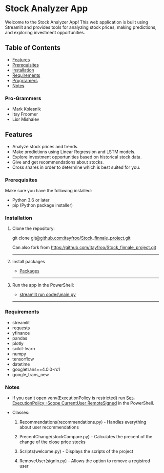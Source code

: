 # Stock Analyzer App

Welcome to the Stock Analyzer App! This web application is built using Streamlit and provides tools for analyzing stock prices, making predictions, and exploring investment opportunities.

## Table of Contents

- [Features](#features)
- [Prerequisites](#prerequisites)
- [Installation](#installation)
- [Requirements](#Requirements)
- [Progrramers](#Pro-Grammers)
- [Notes](#Notes)
### Pro-Grammers

- Mark Kolesnik
- Itay Froomer
- Lior Mishaiev
## Features

- Analyze stock prices and trends.
- Make predictions using Linear Regression and LSTM models.
- Explore investment opportunities based on historical stock data.
- Give and get recommendations about stocks.
- Cross shares in order to determine which is best suited for you.


### Prerequisites

Make sure you have the following installed:

- Python 3.6 or later
- pip (Python package installer)
### Installation

1. Clone the repository:

   git clone [git@github.com:itayfroo/Stock_finnale_project.git](#)

   Can also fork from https://github.com/itayfroo/Stock_finnale_project.git
   *****************************************************************
2. Install packages
    - [Packages](#Requirements)
  
   *****************************************************************
3. Run the app in the PowerShell:

    - [streamlit run codes\main.py](#)
   *****************************************************************

### Requirements
- streamlit
- requests
- yfinance
- pandas
- plotly
- scikit-learn
- numpy
- tensorflow
- datetime
- googletrans==4.0.0-rc1
- google_trans_new


### Notes
- If you can't open venv(ExecutionPolicy is restricted) run
  [Set-ExecutionPolicy -Scope CurrentUser RemoteSigned](#) in the PowerShell.

- Classes:
   1. Recommendations(recommendations.py) - Handles everything about user recommendations

   2. PrecentChange(stockCompare.py) - Calculates the precent of the change of the close price stocks

   3. Scripts(welcome.py) - Displays the scripts of the project

   4. RemoveUser(signIn.py) - Allows the option to remove a registred user

